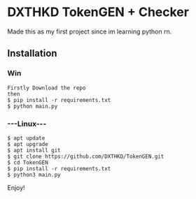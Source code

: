 # DXTHKD TokenGEN + Checker

Made this as my first project since im learning python rn.

## Installation

### Win
```
Firstly Download the repo
then
$ pip install -r requirements.txt
$ python main.py
```
### ---Linux---
```
$ apt update
$ apt upgrade
$ apt install git
$ git clone https://github.com/DXTHKD/TokenGEN.git
$ cd TokenGEN 
$ pip install -r requirements.txt
$ python3 main.py
```

Enjoy!
